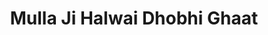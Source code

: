 ---
title: "Mulla Ji Halwai Dhobhi Ghaat"
url: /karachi/mulla-ji-halwai-dhobhi-ghaat/
shop: Süßwaren
---